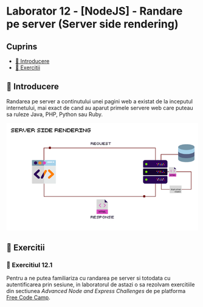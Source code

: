 # Laborator 12 - [NodeJS] - Randare pe server (Server side rendering)

## Cuprins

- [🦉 Introducere](#-Introducere)
- [🎢 Exercitii](#-Exercitii)

## 🦉 Introducere

Randarea pe server a continutului unei pagini web a existat de la inceputul internetului, mai exact de cand au aparut primele servere web care puteau sa ruleze Java, PHP, Python sau Ruby.

![Server side Rendering](server-side-rendering.png)

## 🎢 Exercitii

### 💪 Exercitiul 12.1

Pentru a ne putea familiariza cu randarea pe server si totodata cu autentificarea prin sesiune, in laboratorul de astazi o sa rezolvam exercitiile din sectiunea _Advanced Node and Express Challenges_ de pe platforma [Free Code Camp](https://www.freecodecamp.org/learn/information-security-and-quality-assurance/advanced-node-and-express/).
